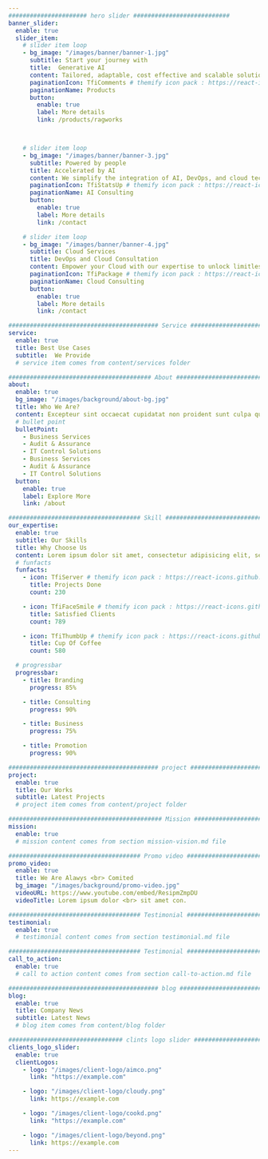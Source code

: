 ```yaml
---
###################### hero slider ###########################
banner_slider:
  enable: true
  slider_item:
    # slider item loop
    - bg_image: "/images/banner/banner-1.jpg"
      subtitle: Start your journey with
      title:  Generative AI
      content: Tailored, adaptable, cost effective and scalable solution for your Generative AI journey
      paginationIcon: TfiComments # themify icon pack : https://react-icons.github.io/react-icons/icons/tfi/
      paginationName: Products  
      button:
        enable: true
        label: More details
        link: /products/ragworks



    # slider item loop
    - bg_image: "/images/banner/banner-3.jpg"
      subtitle: Powered by people
      title: Accelerated by AI
      content: We simplify the integration of AI, DevOps, and cloud technologies, streamlining your business transformation.
      paginationIcon: TfiStatsUp # themify icon pack : https://react-icons.github.io/react-icons/icons/tfi/
      paginationName: AI Consulting
      button:
        enable: true
        label: More details
        link: /contact

    # slider item loop
    - bg_image: "/images/banner/banner-4.jpg"
      subtitle: Cloud Services
      title: DevOps and Cloud Consultation 
      content: Empower your Cloud with our expertise to unlock limitless scalability and reliability. We also offer a range of DevOps<br> services to streamline your development and operations workflows.
      paginationIcon: TfiPackage # themify icon pack : https://react-icons.github.io/react-icons/icons/tfi/
      paginationName: Cloud Consulting
      button:
        enable: true
        label: More details
        link: /contact

########################################## Service ####################################
service:
  enable: true
  title: Best Use Cases
  subtitle:  We Provide
  # service item comes from content/services folder

######################################## About #########################################
about:
  enable: true
  bg_image: "/images/background/about-bg.jpg"
  title: Who We Are?
  content: Excepteur sint occaecat cupidatat non proident sunt culpa qui officia deserunt mollit anim id est laborum.
  # bullet point
  bulletPoint:
    - Business Services
    - Audit & Assurance
    - IT Control Solutions
    - Business Services
    - Audit & Assurance
    - IT Control Solutions
  button:
    enable: true
    label: Explore More
    link: /about

##################################### Skill ##############################################
our_expertise:
  enable: true
  subtitle: Our Skills
  title: Why Choose Us
  content: Lorem ipsum dolor sit amet, consectetur adipisicing elit, sed eiusmod tempor incididunt laboris nisi ut aliquip ex ea commodo consequat. <br><br> Duis aute irure dolor in reprehenderit voluptate velit esse cillum dolore fugiat nulla pariatur. Excepteur sint ocaecat cupidatat non proident sunt culpa qui officia deserunt mollit anim id est laborum. sed perspiciatis unde omnisiste natus error sit voluptatem accusantium.doloremque ladantium totam rem aperieaque ipsa quae ab illo inventore.veritatis. et quasi architecto beatae vitae dicta sunt explicabo.
  # funfacts
  funfacts:
    - icon: TfiServer # themify icon pack : https://react-icons.github.io/react-icons/icons/tfi/
      title: Projects Done
      count: 230

    - icon: TfiFaceSmile # themify icon pack : https://react-icons.github.io/react-icons/icons/tfi/
      title: Satisfied Clients
      count: 789

    - icon: TfiThumbUp # themify icon pack : https://react-icons.github.io/react-icons/icons/tfi/
      title: Cup Of Coffee
      count: 580

  # progressbar
  progressbar:
    - title: Branding
      progress: 85%

    - title: Consulting
      progress: 90%

    - title: Business
      progress: 75%

    - title: Promotion
      progress: 90%

########################################## project ####################################
project:
  enable: true
  title: Our Works
  subtitle: Latest Projects
  # project item comes from content/project folder

########################################### Mission ###################################
mission:
  enable: true
  # mission content comes from section mission-vision.md file

##################################### Promo video ####################################
promo_video:
  enable: true
  title: We Are Alawys <br> Comited
  bg_image: "/images/background/promo-video.jpg"
  videoURL: https://www.youtube.com/embed/ResipmZmpDU
  videoTitle: Lorem ipsum dolor <br> sit amet con.

##################################### Testimonial #################################
testimonial:
  enable: true
  # testimonial content comes from section testimonial.md file

##################################### Testimonial #################################
call_to_action:
  enable: true
  # call to action content comes from section call-to-action.md file

########################################## blog ####################################
blog:
  enable: true
  title: Company News
  subtitle: Latest News
  # blog item comes from content/blog folder

################################ clints logo slider ################################
clients_logo_slider:
  enable: true
  clientLogos:
    - logo: "/images/client-logo/aimco.png"
      link: "https://example.com"

    - logo: "/images/client-logo/cloudy.png"
      link: https://example.com

    - logo: "/images/client-logo/cookd.png"
      link: "https://example.com"

    - logo: "/images/client-logo/beyond.png"
      link: https://example.com
---
```

